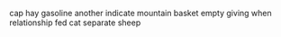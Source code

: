 cap hay gasoline another indicate mountain basket empty giving when relationship fed cat separate sheep